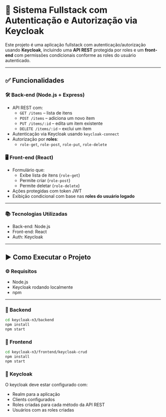 # 🔐 Sistema Fullstack com Autenticação e Autorização via Keycloak

Este projeto é uma aplicação fullstack com autenticação/autorização usando **Keycloak**, incluindo uma **API REST** protegida por roles e um **front-end** com permissões condicionais conforme as roles do usuário autenticado.

---

## ✅ Funcionalidades

### 🛠️ Back-end (Node.js + Express)
- API REST com:
  - `GET /items` – lista de itens
  - `POST /items` – adiciona um novo item
  - `PUT /items/:id` – edita um item existente
  - `DELETE /items/:id` – exclui um item
- Autenticação via Keycloak usando `keycloak-connect`
- Autorização por **roles**:
  - `role-get`, `role-post`, `role-put`, `role-delete`

### 🖥️ Front-end (React)
- Formulário que:
  - Exibe lista de itens (`role-get`)
  - Permite criar (`role-post`)
  - Permite deletar (`role-delete`)
- Ações protegidas com token JWT
- Exibição condicional com base nas **roles do usuário logado**

---
### 📚 Tecnologias Utilizadas
- Back-end: Node.js
- Front-end: React
- Auth: Keycloak
---

## ▶️ Como Executar o Projeto

### ⚙️ Requisitos

- Node.js
- Keycloak rodando localmente
- npm
---

### 📁 Backend
```bash
cd keycloak-n3/backend
npm install
npm start
```
### 📁 Frontend
```bash
cd keycloak-n3/frontend/keycloak-crud
npm install
npm start
```
###  📁 Keycloak 

O keycloak deve estar configurado com:

- Realm para a aplicação 
- Clients configurados 
- Roles criadas para cada método da API REST
- Usuários com as roles criadas

